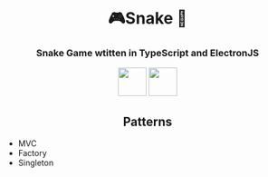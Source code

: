<h1 align="center">🎮Snake 🐍</h1>

<h3 align="center">Snake Game wtitten in TypeScript and ElectronJS</h3>
<p align="center">
  <a href="https://www.typescriptlang.org/"><img width="50" src="https://w7.pngwing.com/pngs/915/519/png-transparent-typescript-hd-logo-thumbnail.png"/></a>     <a href="https://www.electronjs.org/"><img 
width="50" src="https://upload.wikimedia.org/wikipedia/commons/9/91/Electron_Software_Framework_Logo.svg" /></a>
</p>

<h2 align="center">Patterns</h2>
<ul>
  <li>MVC</li>
  <li>Factory</li>
  <li>Singleton</li>
</ul>


